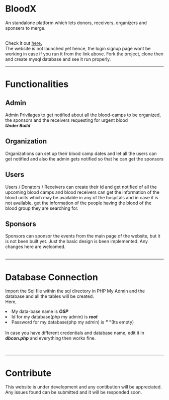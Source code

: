 # BloodX
An standalone platform which lets donors, receivers, organizers and sponsers to merge.

<br>
Check it out <a href="https://diveshlunker.github.io/BloodX/index.html">here.</a><br>
The website is not launched yet hence, the login signup page wont be working in case if you run it from the link above.
Fork the project, clone then and create mysql database and see it run properly.
<br><hr>

<h1><b>Functionalities</b></h1>
<h2><b>Admin</b></h2>
Admin Privilages to get notified about all the blood-camps to be organized, the sponsors and the receivers requesting for urgent blood
<br><i><b>Under Build</b></i>

<h2><b>Organization</b></h2>
Organizations can set up their blood camp dates and let all the users can get notified and also the admin gets notified so that he can get the sponsors 

<h2><b>Users</b></h2>
Users / Donators / Receivers can create their id and get notified of all the upcoming blood camps and blood receivers can get the information of the blood units which may be available in any of the hospitals and in case it is not available, get the information of the people having the blood of the blood group they are searching for.


<h2><b>Sponsors</b></h2>
Sponsors can sponsor the events from the main page of the website, but it is not been built yet. Just the basic design is been implemented. Any changes here are welcomed.
<br><br><hr>
<h1><b>Database Connection</b></h1>

Import the Sql file within the sql directory in PHP My Admin and the database and all the tables will be created.<br>
Here,
<li>My data-base name is <b><i>OSP</i></b></li>
<li>Id for my database(php my admin) is <b><i>root</b></i></li>
<li>Password for my database(php my admin) is <b><i>" "</i></b>(Its empty)</li>

<br>
In case you have different credentials and database name, edit it in <b><i>dbcon.php</i></b> and everything then works fine.

<br><hr>
<h1><b>Contribute</b></h1>
This website is under development and any contibution will be appreciated.<br>
Any issues found can be submitted and it will be responded soon.

